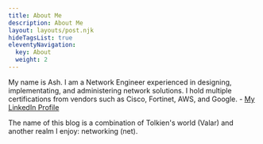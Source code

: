 ```yaml
---
title: About Me
description: About Me
layout: layouts/post.njk
hideTagsList: true
eleventyNavigation:
  key: About
  weight: 2
---
```



My name is Ash. I am a Network Engineer experienced in designing, implementating, and administering network solutions. I hold multiple certifications from vendors such as Cisco, Fortinet, AWS, and  Google. - <a href="https://www.linkedin.com/in/ashenafi-w-bekele-4938a424" target="_blank">My LinkedIn Profile</a>

The name of this blog is a combination of Tolkien's world (Valar) and another realm I enjoy: networking (net). 